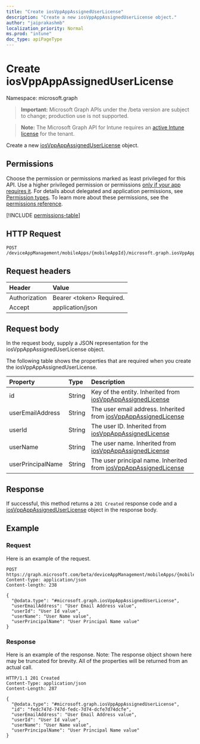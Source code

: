 ```yaml
---
title: "Create iosVppAppAssignedUserLicense"
description: "Create a new iosVppAppAssignedUserLicense object."
author: "jaiprakashmb"
localization_priority: Normal
ms.prod: "intune"
doc_type: apiPageType
---
```


# Create iosVppAppAssignedUserLicense

Namespace: microsoft.graph

> **Important:** Microsoft Graph APIs under the /beta version are subject to change; production use is not supported.

> **Note:** The Microsoft Graph API for Intune requires an [active Intune license](https://go.microsoft.com/fwlink/?linkid=839381) for the tenant.

Create a new [iosVppAppAssignedUserLicense](../resources/intune-apps-iosvppappassigneduserlicense.md) object.

## Permissions
Choose the permission or permissions marked as least privileged for this API. Use a higher privileged permission or permissions [only if your app requires it](/graph/permissions-overview#best-practices-for-using-microsoft-graph-permissions). For details about delegated and application permissions, see [Permission types](/graph/permissions-overview#permission-types). To learn more about these permissions, see the [permissions reference](/graph/permissions-reference).

<!-- { "blockType": "permissions", "name": "intune_apps_iosvppappassigneduserlicense_create" } -->
[!INCLUDE [permissions-table](../includes/permissions/intune-apps-iosvppappassigneduserlicense-create-permissions.md)]

## HTTP Request
<!-- {
  "blockType": "ignored"
}
-->
``` http
POST /deviceAppManagement/mobileApps/{mobileAppId}/microsoft.graph.iosVppApp/assignedLicenses
```

## Request headers
|Header|Value|
|:---|:---|
|Authorization|Bearer &lt;token&gt; Required.|
|Accept|application/json|

## Request body
In the request body, supply a JSON representation for the iosVppAppAssignedUserLicense object.

The following table shows the properties that are required when you create the iosVppAppAssignedUserLicense.

|Property|Type|Description|
|:---|:---|:---|
|id|String|Key of the entity. Inherited from [iosVppAppAssignedLicense](../resources/intune-apps-iosvppappassignedlicense.md)|
|userEmailAddress|String|The user email address. Inherited from [iosVppAppAssignedLicense](../resources/intune-apps-iosvppappassignedlicense.md)|
|userId|String|The user ID. Inherited from [iosVppAppAssignedLicense](../resources/intune-apps-iosvppappassignedlicense.md)|
|userName|String|The user name. Inherited from [iosVppAppAssignedLicense](../resources/intune-apps-iosvppappassignedlicense.md)|
|userPrincipalName|String|The user principal name. Inherited from [iosVppAppAssignedLicense](../resources/intune-apps-iosvppappassignedlicense.md)|



## Response
If successful, this method returns a `201 Created` response code and a [iosVppAppAssignedUserLicense](../resources/intune-apps-iosvppappassigneduserlicense.md) object in the response body.

## Example

### Request
Here is an example of the request.
``` http
POST https://graph.microsoft.com/beta/deviceAppManagement/mobileApps/{mobileAppId}/microsoft.graph.iosVppApp/assignedLicenses
Content-type: application/json
Content-length: 238

{
  "@odata.type": "#microsoft.graph.iosVppAppAssignedUserLicense",
  "userEmailAddress": "User Email Address value",
  "userId": "User Id value",
  "userName": "User Name value",
  "userPrincipalName": "User Principal Name value"
}
```

### Response
Here is an example of the response. Note: The response object shown here may be truncated for brevity. All of the properties will be returned from an actual call.
``` http
HTTP/1.1 201 Created
Content-Type: application/json
Content-Length: 287

{
  "@odata.type": "#microsoft.graph.iosVppAppAssignedUserLicense",
  "id": "fedc747d-747d-fedc-7d74-dcfe7d74dcfe",
  "userEmailAddress": "User Email Address value",
  "userId": "User Id value",
  "userName": "User Name value",
  "userPrincipalName": "User Principal Name value"
}
```
